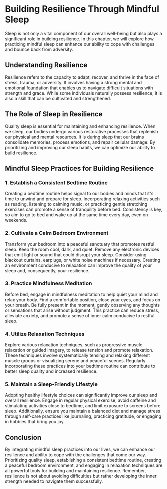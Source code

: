 Building Resilience Through Mindful Sleep
====================================================

Sleep is not only a vital component of our overall well-being but also plays a significant role in building resilience. In this chapter, we will explore how practicing mindful sleep can enhance our ability to cope with challenges and bounce back from adversity.

Understanding Resilience
------------------------

Resilience refers to the capacity to adapt, recover, and thrive in the face of stress, trauma, or adversity. It involves having a strong mental and emotional foundation that enables us to navigate difficult situations with strength and grace. While some individuals naturally possess resilience, it is also a skill that can be cultivated and strengthened.

The Role of Sleep in Resilience
-------------------------------

Quality sleep is essential for maintaining and enhancing resilience. When we sleep, our bodies undergo various restorative processes that replenish our physical and mental resources. It is during sleep that our brains consolidate memories, process emotions, and repair cellular damage. By prioritizing and improving our sleep habits, we can optimize our ability to build resilience.

Mindful Sleep Practices for Building Resilience
-----------------------------------------------

### 1. Establish a Consistent Bedtime Routine

Creating a bedtime routine helps signal to our bodies and minds that it's time to unwind and prepare for sleep. Incorporating relaxing activities such as reading, listening to calming music, or practicing gentle stretching exercises can promote a sense of tranquility before bed. Consistency is key, so aim to go to bed and wake up at the same time every day, even on weekends.

### 2. Cultivate a Calm Bedroom Environment

Transform your bedroom into a peaceful sanctuary that promotes restful sleep. Keep the room cool, dark, and quiet. Remove any electronic devices that emit light or sound that could disrupt your sleep. Consider using blackout curtains, earplugs, or white noise machines if necessary. Creating an environment conducive to relaxation can improve the quality of your sleep and, consequently, your resilience.

### 3. Practice Mindfulness Meditation

Before bed, engage in mindfulness meditation to help quiet your mind and relax your body. Find a comfortable position, close your eyes, and focus on your breath. Be fully present in the moment, gently observing any thoughts or sensations that arise without judgment. This practice can reduce stress, alleviate anxiety, and promote a sense of inner calm conducive to restful sleep.

### 4. Utilize Relaxation Techniques

Explore various relaxation techniques, such as progressive muscle relaxation or guided imagery, to release tension and promote relaxation. These techniques involve systematically tensing and relaxing different muscle groups or visualizing serene and peaceful scenes. Regularly incorporating these practices into your bedtime routine can contribute to better sleep quality and increased resilience.

### 5. Maintain a Sleep-Friendly Lifestyle

Adopting healthy lifestyle choices can significantly improve our sleep and overall resilience. Engage in regular physical exercise, avoid caffeine and stimulating activities close to bedtime, and limit exposure to screens before sleep. Additionally, ensure you maintain a balanced diet and manage stress through self-care practices like journaling, practicing gratitude, or engaging in hobbies that bring you joy.

Conclusion
----------

By integrating mindful sleep practices into our lives, we can enhance our resilience and ability to cope with the challenges that come our way. Prioritizing quality sleep, establishing a consistent bedtime routine, creating a peaceful bedroom environment, and engaging in relaxation techniques are all powerful tools for building and maintaining resilience. Remember, resilience is not about avoiding difficulties but rather developing the inner strength needed to navigate them successfully.
